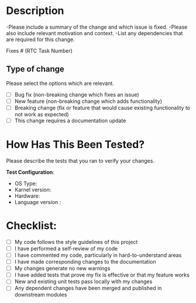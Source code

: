 # Description

-Please include a summary of the change and which issue is fixed. 
-Please also include relevant motivation and context. 
-List any dependencies that are required for this change.

Fixes # (RTC Task Number)

## Type of change

Please select the options which are relevant.

- [ ] Bug fix (non-breaking change which fixes an issue)
- [ ] New feature (non-breaking change which adds functionality)
- [ ] Breaking change (fix or feature that would cause existing functionality to not work as expected)
- [ ] This change requires a documentation update

# How Has This Been Tested?

Please describe the tests that you ran to verify your changes. 




**Test Configuration**:
* OS Type:
* Karnel version:
* Hardware:
* Language version :


# Checklist:

- [ ] My code follows the style guidelines of this project
- [ ] I have performed a self-review of my code
- [ ] I have commented my code, particularly in hard-to-understand areas
- [ ] I have made corresponding changes to the documentation
- [ ] My changes generate no new warnings
- [ ] I have added tests that prove my fix is effective or that my feature works
- [ ] New and existing unit tests pass locally with my changes
- [ ] Any dependent changes have been merged and published in downstream modules
